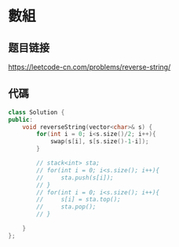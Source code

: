 # 數組

## 题目链接   

https://leetcode-cn.com/problems/reverse-string/   

代碼
---------------------------------------

```cpp
class Solution {
public:
    void reverseString(vector<char>& s) {
        for(int i = 0; i<s.size()/2; i++){
            swap(s[i], s[s.size()-1-i]);
        }

        // stack<int> sta;
        // for(int i = 0; i<s.size(); i++){
        //     sta.push(s[i]);
        // }
        // for(int i = 0; i<s.size(); i++){
        //     s[i] = sta.top();
        //     sta.pop();
        // }

    }
};
```
